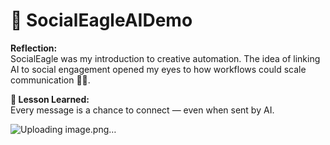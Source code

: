 # 🦅 SocialEagleAIDemo

**Reflection:**  
SocialEagle was my introduction to creative automation. The idea of linking AI to social engagement opened my eyes to how workflows could scale communication 🦅💬.

**💭 Lesson Learned:**  
Every message is a chance to connect — even when sent by AI.

![Uploading image.png…]()
